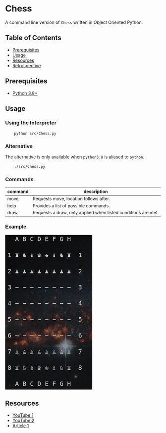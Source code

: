 # Chess

A command line version of `Chess` written in Object Oriented Python.

## Table of Contents

- [Prerequisites](#prerequisites)
- [Usage](#usage)
- [Resources](#resources)
- [Retrospective](#retrospective)

## Prerequisites

- [Python 3.8+](https://www.python.org/downloads/)

## Usage

### Using the Interpreter

```bash
    python src/Chess.py
```

### Alternative

The alternative is only available when `python3.8` is aliased to `python`.

```bash
    ./src/Chess.py
```

### Commands

| command | description                                                   |
| ------- | ------------------------------------------------------------- |
| move    | Requests move, location follows after.                        |
| help    | Provides a list of possible commands.                         |
| draw    | Requests a draw, only applied when listed conditions are met. |

### Example

![Chess](./resources/example.png)

## Resources
- [YouTube 1](https://youtu.be/zp3VMe0Jpf8)
- [YouTube 2](https://www.youtube.com/watch?v=l-hh51ncgDI)
- [Article 1](https://www.freecodecamp.org/news/simple-chess-ai-step-by-step-1d55a9266977/)
